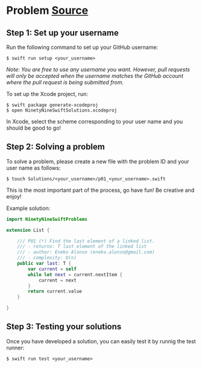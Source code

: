 # Problem [Source](https://github.com/eneko/Ninety-Nine-Swift-Solutions)

## Step 1: Set up your username

Run the following command to set up your GitHub username:

```
$ swift run setup <your_username>
```

_Note: You are free to use any username you want. However, pull requests will only be accepted when the username matches the GitHub account where the pull request is being submitted from._

To set up the Xcode project, run:

```
$ swift package generate-xcodeproj
$ open NinetyNineSwiftSolutions.xcodeproj
```

In Xcode, select the scheme corresponding to your user name and you should be good to go!

## Step 2: Solving a problem

To solve a problem, please create a new file with the problem ID and your user name as follows:

```
$ touch Solutions/<your_username>/p01_<your_username>.swift
```

This is the most important part of the process, go have fun! Be creative and enjoy!

Example solution:

```swift
import NinetyNineSwiftProblems

extension List {

    /// P01 (*) Find the last element of a linked list.
    /// - returns: T last element of the linked list
    /// - author: Eneko Alonso (eneko.alonso@gmail.com)
    /// - complexity: O(n)
    public var last: T {
        var current = self
        while let next = current.nextItem {
            current = next
        }
        return current.value
    }

}
```

## Step 3: Testing your solutions

Once you have developed a solution, you can easily test it by runnig the test runner:

```
$ swift run test <your_username>
```
